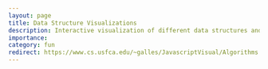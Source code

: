 ```yaml
---
layout: page
title: Data Structure Visualizations
description: Interactive visualization of different data structures and algorithms
importance:
category: fun
redirect: https://www.cs.usfca.edu/~galles/JavascriptVisual/Algorithms.html
---
```

